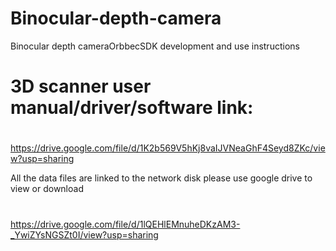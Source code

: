 # Binocular-depth-camera
Binocular depth cameraOrbbecSDK development and use instructions
#
# 3D scanner user manual/driver/software link:
#
https://drive.google.com/file/d/1K2b569V5hKj8vaIJVNeaGhF4Seyd8ZKc/view?usp=sharing

All the data files are linked to the network disk
please use google drive to view or download
#
https://drive.google.com/file/d/1lQEHlEMnuheDKzAM3-_YwiZYsNGSZt0I/view?usp=sharing
